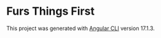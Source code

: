 # Furs Things First

This project was generated with [Angular CLI](https://github.com/angular/angular-cli) version 17.1.3.
